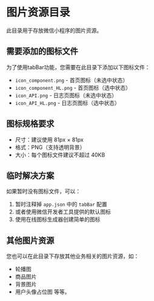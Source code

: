 # 图片资源目录

此目录用于存放微信小程序的图片资源。

## 需要添加的图标文件

为了使用tabBar功能，您需要在此目录下添加以下图标文件：

- `icon_component.png` - 首页图标（未选中状态）
- `icon_component_HL.png` - 首页图标（选中状态）
- `icon_API.png` - 日志页图标（未选中状态）
- `icon_API_HL.png` - 日志页图标（选中状态）

## 图标规格要求

- 尺寸：建议使用 81px × 81px
- 格式：PNG（支持透明背景）
- 大小：每个图标文件建议不超过 40KB

## 临时解决方案

如果暂时没有图标文件，可以：
1. 暂时注释掉 `app.json` 中的 `tabBar` 配置
2. 或者使用微信开发者工具提供的默认图标
3. 使用在线图标生成器创建简单的图标

## 其他图片资源

您也可以在此目录下存放其他业务相关的图片资源，如：
- 轮播图
- 商品图片
- 背景图片
- 用户头像占位图
等等。